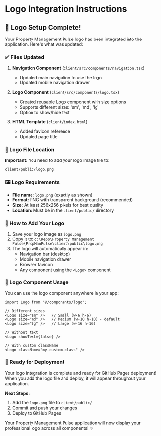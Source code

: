 # Logo Integration Instructions

## 🎨 Logo Setup Complete!

Your Property Management Pulse logo has been integrated into the application. Here's what was updated:

### ✅ Files Updated

1. **Navigation Component** (`client/src/components/navigation.tsx`)
   - Updated main navigation to use the logo
   - Updated mobile navigation drawer

2. **Logo Component** (`client/src/components/logo.tsx`)
   - Created reusable Logo component with size options
   - Supports different sizes: 'sm', 'md', 'lg'
   - Option to show/hide text

3. **HTML Template** (`client/index.html`)
   - Added favicon reference
   - Updated page title

### 📁 Logo File Location

**Important:** You need to add your logo image file to:
```
client/public/logo.png
```

### 🖼️ Logo Requirements

- **File name:** `logo.png` (exactly as shown)
- **Format:** PNG with transparent background (recommended)
- **Size:** At least 256x256 pixels for best quality
- **Location:** Must be in the `client/public/` directory

### 🔄 How to Add Your Logo

1. Save your logo image as `logo.png`
2. Copy it to: `c:\Repo\Property Management Pulse\PropManPulse\client\public\logo.png`
3. The logo will automatically appear in:
   - Navigation bar (desktop)
   - Mobile navigation drawer
   - Browser favicon
   - Any component using the `<Logo>` component

### 🎯 Logo Component Usage

You can use the logo component anywhere in your app:

```tsx
import Logo from "@/components/logo";

// Different sizes
<Logo size="sm" />   // Small (w-6 h-6)
<Logo size="md" />   // Medium (w-10 h-10) - default
<Logo size="lg" />   // Large (w-16 h-16)

// Without text
<Logo showText={false} />

// With custom className
<Logo className="my-custom-class" />
```

### 🚀 Ready for Deployment

Your logo integration is complete and ready for GitHub Pages deployment! When you add the logo file and deploy, it will appear throughout your application.

**Next Steps:**
1. Add the `logo.png` file to `client/public/`
2. Commit and push your changes
3. Deploy to GitHub Pages

Your Property Management Pulse application will now display your professional logo across all components! ✨
